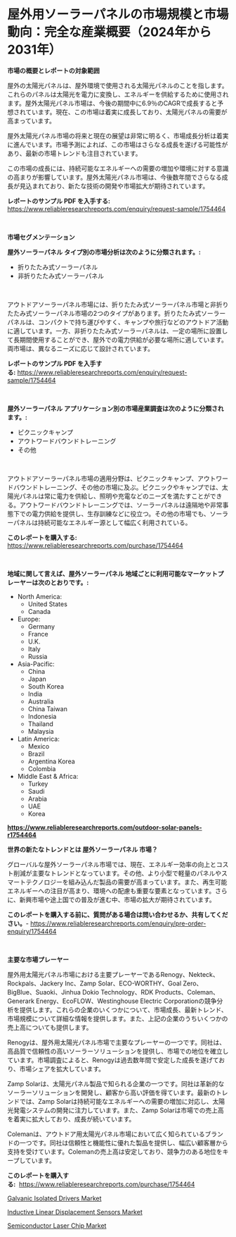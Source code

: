 <p><h1>屋外用ソーラーパネルの市場規模と市場動向：完全な産業概要（2024年から2031年）</h1></p><p><strong>市場の概要とレポートの対象範囲</strong></p>
<p><p>屋外の太陽光パネルは、屋外環境で使用される太陽光パネルのことを指します。これらのパネルは太陽光を電力に変換し、エネルギーを供給するために使用されます。屋外太陽光パネル市場は、今後の期間中に6.9％のCAGRで成長すると予想されています。現在、この市場は着実に成長しており、太陽光パネルの需要が高まっています。</p><p>屋外太陽光パネル市場の将来と現在の展望は非常に明るく、市場成長分析は着実に進んでいます。市場予測によれば、この市場はさらなる成長を遂げる可能性があり、最新の市場トレンドも注目されています。</p><p>この市場の成長には、持続可能なエネルギーへの需要の増加や環境に対する意識の高まりが影響しています。屋外太陽光パネル市場は、今後数年間でさらなる成長が見込まれており、新たな技術の開発や市場拡大が期待されています。</p></p>
<p><strong>レポートのサンプル PDF を入手する:</strong> <a href="https://www.reliableresearchreports.com/enquiry/request-sample/1754464">https://www.reliableresearchreports.com/enquiry/request-sample/1754464</a></p>
<p>&nbsp;</p>
<p><strong>市場セグメンテーション</strong></p>
<p><strong>屋外ソーラーパネル タイプ別の市場分析は次のように分類されます。:</strong></p>
<p><ul><li>折りたたみ式ソーラーパネル</li><li>非折りたたみ式ソーラーパネル</li></ul></p>
<p>&nbsp;</p>
<p><p>アウトドアソーラーパネル市場には、折りたたみ式ソーラーパネル市場と非折りたたみ式ソーラーパネル市場の2つのタイプがあります。折りたたみ式ソーラーパネルは、コンパクトで持ち運びやすく、キャンプや旅行などのアウトドア活動に適しています。一方、非折りたたみ式ソーラーパネルは、一定の場所に設置して長期間使用することができ、屋外での電力供給が必要な場所に適しています。両市場は、異なるニーズに応じて設計されています。</p></p>
<p><strong>レポートのサンプル PDF を入手する:</strong>&nbsp;<a href="https://www.reliableresearchreports.com/enquiry/request-sample/1754464">https://www.reliableresearchreports.com/enquiry/request-sample/1754464</a></p>
<p>&nbsp;</p>
<p><strong> 屋外ソーラーパネル アプリケーション別の市場産業調査は次のように分類されます。:</strong></p>
<p><ul><li>ピクニックキャンプ</li><li>アウトワードバウンドトレーニング</li><li>その他</li></ul></p>
<p>&nbsp;</p>
<p><p>アウトドアソーラーパネル市場の適用分野は、ピクニックキャンプ、アウトワードバウンドトレーニング、その他の市場に及ぶ。ピクニックやキャンプでは、太陽光パネルは常に電力を供給し、照明や充電などのニーズを満たすことができる。アウトワードバウンドトレーニングでは、ソーラーパネルは遠隔地や非常事態下での電力供給を提供し、生存訓練などに役立つ。その他の市場でも、ソーラーパネルは持続可能なエネルギー源として幅広く利用されている。</p></p>
<p><strong>このレポートを購入する:</strong>&nbsp; <a href="https://www.reliableresearchreports.com/purchase/1754464">https://www.reliableresearchreports.com/purchase/1754464</a></p>
<p>&nbsp;</p>
<p><strong>地域に関して言えば、屋外ソーラーパネル 地域ごとに利用可能なマーケットプレーヤーは次のとおりです。:</strong></p>
<p><ul>
    <li>
        North America:
        <ul>
            <li>United States</li>
            <li>Canada</li>
        </ul>
    </li>
    <li>
        Europe:
        <ul>
            <li>Germany</li>
            <li>France</li>
            <li>U.K.</li>
            <li>Italy</li>
            <li>Russia</li>
        </ul>
    </li>
    <li>
        Asia-Pacific:
        <ul>
            <li>China</li>
            <li>Japan</li>
            <li>South Korea</li>
            <li>India</li>
            <li>Australia</li>
            <li>China Taiwan</li>
            <li>Indonesia</li>
            <li>Thailand</li>
            <li>Malaysia</li>
        </ul>
    </li>
    <li>
        Latin America:
        <ul>
            <li>Mexico</li>
            <li>Brazil</li>
            <li>Argentina Korea</li>
            <li>Colombia</li>
        </ul>
    </li>
    <li>
        Middle East & Africa:
        <ul>
            <li>Turkey</li>
            <li>Saudi</li>
            <li>Arabia</li>
            <li>UAE</li>
            <li>Korea</li>
        </ul>
    </li>
    </ul></p>
<p><strong><a href="https://www.reliableresearchreports.com/outdoor-solar-panels-r1754464">https://www.reliableresearchreports.com/outdoor-solar-panels-r1754464</a></strong>&nbsp;</p>
<p><strong>世界の新たなトレンドとは 屋外ソーラーパネル 市場？</strong></p>
<p><p>グローバルな屋外ソーラーパネル市場では、現在、エネルギー効率の向上とコスト削減が主要なトレンドとなっています。その他、より小型で軽量のパネルやスマートテクノロジーを組み込んだ製品の需要が高まっています。また、再生可能エネルギーへの注目が高まり、環境への配慮も重要な要素となっています。さらに、新興市場や途上国での普及が進む中、市場の拡大が期待されています。</p></p>
<p><strong>このレポートを購入する前に、質問がある場合は問い合わせるか、共有してください。</strong>- <a href="https://www.reliableresearchreports.com/enquiry/pre-order-enquiry/1754464">https://www.reliableresearchreports.com/enquiry/pre-order-enquiry/1754464</a></p>
<p>&nbsp;</p>
<p><strong>主要な市場プレーヤー</strong></p>
<p><p>屋外用太陽光パネル市場における主要プレーヤーであるRenogy、Nekteck、Rockpals、Jackery Inc、Zamp Solar、ECO-WORTHY、Goal Zero、BigBlue、Suaoki、Jinhua Dokio Technology、RDK Products、Coleman、Generark Energy、EcoFLOW、Westinghouse Electric Corporationの競争分析を提供します。これらの企業のいくつかについて、市場成長、最新トレンド、市場規模について詳細な情報を提供します。また、上記の企業のうちいくつかの売上高についても提供します。</p><p>Renogyは、屋外用太陽光パネル市場で主要なプレーヤーの一つです。同社は、高品質で信頼性の高いソーラーソリューションを提供し、市場での地位を確立しています。市場調査によると、Renogyは過去数年間で安定した成長を遂げており、市場シェアを拡大しています。</p><p>Zamp Solarは、太陽光パネル製品で知られる企業の一つです。同社は革新的なソーラーソリューションを開発し、顧客から高い評価を得ています。最新のトレンドでは、Zamp Solarは持続可能なエネルギーへの需要の増加に対応し、太陽光発電システムの開発に注力しています。また、Zamp Solarは市場での売上高を着実に拡大しており、成長が続いています。</p><p>Colemanは、アウトドア用太陽光パネル市場において広く知られているブランドの一つです。同社は信頼性と機能性に優れた製品を提供し、幅広い顧客層から支持を受けています。Colemanの売上高は安定しており、競争力のある地位をキープしています。</p></p>
<p><strong>このレポートを購入する:</strong>&nbsp;&nbsp;<a href="https://www.reliableresearchreports.com/purchase/1754464">https://www.reliableresearchreports.com/purchase/1754464</a></p>
<p><p><a href="https://flame-sidecar-702.notion.site/Galvanic-Isolated-Drivers-Market-Competitive-Analysis-Market-Trends-and-Forecast-to-2031-068b8bcae1a14cb492bca43f7aa2da94">Galvanic Isolated Drivers Market</a></p><p><a href="https://full-wildebeest-80b.notion.site/Inductive-Linear-Displacement-Sensors-Market-Trends-and-Market-Analysis-forecasted-for-period-2024-2-e4486d53627342a0a8096dc965c44eae">Inductive Linear Displacement Sensors Market</a></p><p><a href="https://pretty-mail-caf.notion.site/Semiconductor-Laser-Chip-Market-Analysis-Its-CAGR-Market-Segmentation-and-Global-Industry-Overview-c34eb19a52c749faaa0b66c7036b216e">Semiconductor Laser Chip Market</a></p></p>